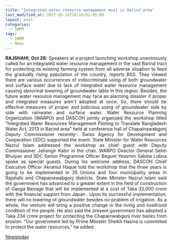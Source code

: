 ```yaml
---
title: "Integrated water resource management must in Barind area"
last_modified_at: 2017-05-24T16:20:02-05:00
layout: post
categories:
  - IWRM
tags:
  - IWRM
  - News
---
```

<p style="text-align:justify;"><strong>RAJSHAHI, Oct 26:</strong> Speakers at a project launching workshop unanimously called for an integrated water resource management in the vast Barind tract for protecting its existing farming system from all adverse situation to feed the gradually rising population of the country, reports BSS. They viewed there are various occurrences of indiscriminate using of both groundwater and surface water due to lack of integrated water resource management causing abnormal lowering of groundwater table in this region. Besides, the future water resource management may face an alarming disaster if proper and integrated measures aren't adopted at once. So, there should be effective measures of proper and judicious using of groundwater side by side with rainwater and surface water. Water Resource Planning Organization (WARPO) and DASCOH jointly organized the workshop titled "Integrated Water Resources Management Piloting to Translate Bangladesh Water Act, 2013 in Barind area" held at conference hall of Chapainawabgonj Deputy Commissioner recently-. Swiss Agency for Development and Cooperation (SDC) supported the event. State Minister for Water Resources Nazrul Islam addressed the workshop as chief guest with Deputy Commissioner Jahangir Kabir in the chair. WARPO Director General Selim Bhuiyan and SDC Senior Programme Officer Begum Yeasmin Sabina Lubna spoke as special guests. During his welcome address, DASCOH Chief Executive Officer Akramul Haque told the workshop that the three years is going to be implemented in 35 Unions and four municipality areas in Rajshahi and Chapainawabgonj districts. State Minister Nazrul Islam said the government has advanced to a greater extent in the field of construction of Ganga Barrage that will be implemented at a cost of Taka 32,000 crore with the financial support from Japan . Upon its successful implementation, there will no lowering of groundwater besides no problem of irrigation. As a whole, the venture will bring a positive change in the living and livelihood condition of the people. He also said the present government has adopted a Taka 234 crore project for protecting the Chapainwabgonj river banks from erosion. "Our government led by Prime Minister Sheikh Hasina is committed to protect the water resources," he added.</p>
<p style="text-align:justify;"><a href="http://www.newstoday.com.bd/index.php?option=details&amp;news_id=2393047&amp;date=2014-10-27" target="_blank">Newstoday</a></p>
